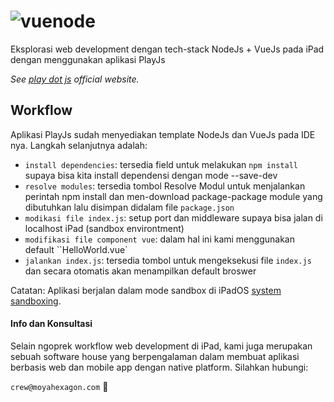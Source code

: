 # ![vuenode](https://user-images.githubusercontent.com/46509915/89748779-2ae65b00-daef-11ea-9e92-f9372a324d80.jpeg)

Eksplorasi web development dengan tech-stack NodeJs + VueJs pada iPad dengan menggunakan aplikasi PlayJs

*See [play dot js](http://playdotjs.com) official website.*

## Workflow

Aplikasi PlayJs sudah menyediakan template NodeJs dan VueJs pada IDE nya. Langkah selanjutnya adalah:

- `install dependencies`: tersedia field untuk melakukan `npm install` supaya bisa kita install dependensi dengan mode --save-dev 
- `resolve modules`: tersedia tombol Resolve Modul untuk menjalankan perintah npm install dan men-download package-package module yang dibutuhkan lalu disimpan didalam file `package.json`
- `modikasi file index.js`: setup port dan middleware supaya bisa jalan di localhost iPad (sandbox environtment)
- `modifikasi file component vue`: dalam hal ini kami menggunakan default ``HelloWorld.vue`
- `jalankan index.js`: tersedia tombol untuk mengeksekusi file `index.js` dan secara otomatis akan menampilkan default broswer


Catatan:
Aplikasi berjalan dalam mode sandbox di iPadOS [system sandboxing](https://developer.apple.com/documentation/security/app_sandbox).

#### Info dan Konsultasi
Selain ngoprek workflow web development di iPad, kami juga merupakan sebuah software house yang berpengalaman dalam membuat aplikasi berbasis web dan mobile app dengan native platform. Silahkan hubungi: 

`crew@moyahexagon.com` 🦄